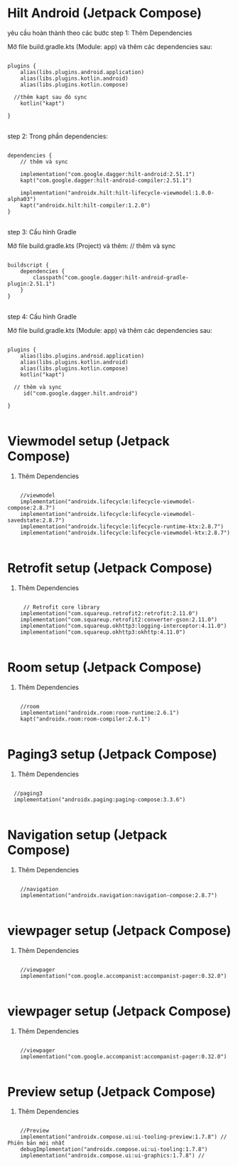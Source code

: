 # Hilt Android (Jetpack Compose)
yêu cầu hoàn thành theo các bước
step 1: Thêm Dependencies

Mở file build.gradle.kts (Module: app) và thêm các dependencies sau:

<pre>
<code>
plugins {
    alias(libs.plugins.android.application)
    alias(libs.plugins.kotlin.android)
    alias(libs.plugins.kotlin.compose)

  //thêm kapt sau đó sync 
    kotlin("kapt")
  
}
</code>
</pre>

step 2: Trong phần dependencies:

<pre>
<code>
dependencies {
    // thêm và sync
    <!-- Hilt Core -->
    implementation("com.google.dagger:hilt-android:2.51.1")
    kapt("com.google.dagger:hilt-android-compiler:2.51.1")
    <!-- Hilt cho ViewModel -->
    implementation("androidx.hilt:hilt-lifecycle-viewmodel:1.0.0-alpha03")
    kapt("androidx.hilt:hilt-compiler:1.2.0")
}
</code>
</pre>

step 3: Cấu hình Gradle

Mở file build.gradle.kts (Project) và thêm:
    // thêm và sync
<pre>
<code>
buildscript {
    dependencies {
        classpath("com.google.dagger:hilt-android-gradle-plugin:2.51.1")
    }
}
</code>
</pre>

step 4: Cấu hình Gradle

Mở file build.gradle.kts (Module: app) và thêm các dependencies sau:

<pre>
<code>
plugins {
    alias(libs.plugins.android.application)
    alias(libs.plugins.kotlin.android)
    alias(libs.plugins.kotlin.compose)
    kotlin("kapt")

  // thêm và sync
     id("com.google.dagger.hilt.android")
  
}
</code>
</pre>




# Viewmodel setup (Jetpack Compose)
1. Thêm Dependencies
<pre>
<code>
    //viewmodel
    implementation("androidx.lifecycle:lifecycle-viewmodel-compose:2.8.7")
    implementation("androidx.lifecycle:lifecycle-viewmodel-savedstate:2.8.7")
    implementation("androidx.lifecycle:lifecycle-runtime-ktx:2.8.7")
    implementation("androidx.lifecycle:lifecycle-viewmodel-ktx:2.8.7")
</code>
</pre>




# Retrofit setup (Jetpack Compose)
1. Thêm Dependencies
<pre>
<code>
     // Retrofit core library
    implementation("com.squareup.retrofit2:retrofit:2.11.0")
    implementation("com.squareup.retrofit2:converter-gson:2.11.0")
    implementation("com.squareup.okhttp3:logging-interceptor:4.11.0")
    implementation("com.squareup.okhttp3:okhttp:4.11.0")
</code>
</pre>


# Room setup (Jetpack Compose)
1. Thêm Dependencies
<pre>
<code>
    //room
    implementation("androidx.room:room-runtime:2.6.1")
    kapt("androidx.room:room-compiler:2.6.1")
</code>
</pre>


# Paging3 setup (Jetpack Compose)
1. Thêm Dependencies
<pre>
<code>
  //paging3
  implementation("androidx.paging:paging-compose:3.3.6")
</code>
</pre>


# Navigation setup (Jetpack Compose)
1. Thêm Dependencies
<pre>
<code>
    //navigation
    implementation("androidx.navigation:navigation-compose:2.8.7")
</code>
</pre>

# viewpager setup (Jetpack Compose)
1. Thêm Dependencies
<pre>
<code>
    //viewpager
    implementation("com.google.accompanist:accompanist-pager:0.32.0")
</code>
</pre>

</pre>

# viewpager setup (Jetpack Compose)
1. Thêm Dependencies
<pre>
<code>
    //viewpager
    implementation("com.google.accompanist:accompanist-pager:0.32.0")
</code>
</pre>


# Preview setup (Jetpack Compose)
1. Thêm Dependencies
<pre>
<code>
    //Preview
    implementation("androidx.compose.ui:ui-tooling-preview:1.7.8") // Phiên bản mới nhất
    debugImplementation("androidx.compose.ui:ui-tooling:1.7.8")
    implementation("androidx.compose.ui:ui-graphics:1.7.8") //
</code>
</pre>

















